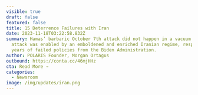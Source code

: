 ```yaml
---
visible: true
draft: false
featured: false
title: 15 Deterrence Failures with Iran
date: 2023-11-18T03:22:58.832Z
summary: Hamas’ barbaric October 7th attack did not happen in a vacuum. The
  attack was enabled by an emboldened and enriched Iranian regime, responding to
  years of failed policies from the Biden Administration.
author: POLARIS Founder, Morgan Ortagus
outbound: https://conta.cc/46mjHHz
cta: Read More →
categories:
  - Newsroom
image: /img/updates/iran.png
---
```

